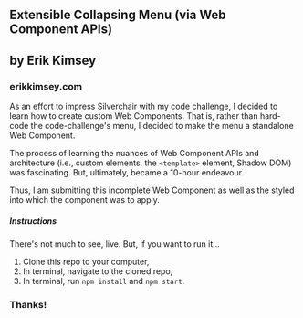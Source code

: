 ## Extensible Collapsing Menu (via Web Component APIs)
## by Erik Kimsey
### erikkimsey.com

As an effort to impress Silverchair with my code challenge, I decided to learn how to create custom Web Components.  That is, rather than hard-code the code-challenge's menu, I decided to make the menu a standalone Web Component.  

The process of learning the nuances of Web Component APIs and architecture (i.e., custom elements, the `<template>` element, Shadow DOM) was fascinating.  But, ultimately, became a 10-hour endeavour.  

Thus, I am submitting this incomplete Web Component as well as the styled into which the component was to apply.

##### Instructions
There's not much to see, live. But, if you want to run it...
1. Clone this repo to your computer,
2. In terminal, navigate to the cloned repo,
3. In terminal, run `npm install` and `npm start`.

### Thanks!

